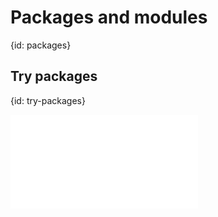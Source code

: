 # Packages and modules
{id: packages}


## Try packages
{id: try-packages}

![](examples/packages/try-packages/src/main.rs)


